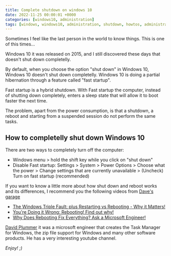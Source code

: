 ```yaml
---
title: Complete shutdown on windows 10
date: 2022-11-25 00:00:01 +0000
categories: [windows10, administration]
tags: [windows, windows10, administration, shutdown, howtos, administration]
---
```


Sometimes I feel like the last person in the world to know things.
This is one of this times...

Windows 10 it was released on 2015, and I still discovered these days that doesn't shut down completelly.

By default, when you choose the option "shut down" in Windows 10, Windows 10 doesn't shut down completelly. 
Windows 10 is doing a partial hibernation through a feature called "fast startup".

Fast startup is a hybrid shutdown. 
With Fast startup the computer, instead of shutting down completely, enters a sleep state that will allow it to boot faster the next time.

The problem, apart from the power consumption, is that a shutdown, a reboot and starting from a suspended session do not perform the same tasks.


## How to completelly shut down Windows 10

There are two ways to completely turn off the computer:
 
* Windows menu > hold the shift key while you click on "shut down"
* Disable Fast startup: Settings > System > Power Options > Choose what the power > Change settings that are currently unavailable > (Uncheck) Turn on fast startup (recommended)

If you want to know a little more about how shut down and reboot works and its differences, I recommend you the following videos from [Dave's garage](https://www.youtube.com/c/DavesGarage)
* [The Windows Triple Fault: plus Restarting vs Rebooting - Why it Matters!](https://www.youtube.com/watch?v=E8gOW0hFoJ0)
* [You're Doing it Wrong: Rebooting! Find out why!](https://www.youtube.com/watch?v=lUIhzACQDAc)
* [Why Does Rebooting Fix Everything? Ask a Microsoft Engineer!](https://www.youtube.com/watch?v=9IPP39OF78M)

[David Plummer](https://en.wikipedia.org/wiki/David_Plummer_(programmer)) it was a microsoft engineer that creates the Task Manager for Windows, the zip file support for Windows and many other software products.
He has a very interesting youtube channel.

_Enjoy! ;)_